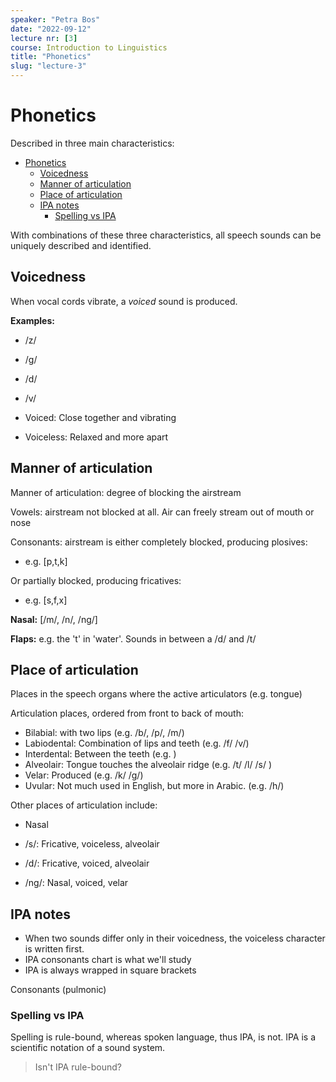 ```yaml
---
speaker: "Petra Bos"
date: "2022-09-12"
lecture nr: [3]
course: Introduction to Linguistics
title: "Phonetics"
slug: "lecture-3"
---
```


# Phonetics

Described in three main characteristics:

- [Phonetics](#phonetics)
  - [Voicedness](#voicedness)
  - [Manner of articulation](#manner-of-articulation)
  - [Place of articulation](#place-of-articulation)
  - [IPA notes](#ipa-notes)
    - [Spelling vs IPA](#spelling-vs-ipa)

With combinations of these three characteristics, all speech sounds can be uniquely described and identified.

## Voicedness

When vocal cords vibrate, a *voiced* sound is produced.

**Examples:**
- /z/
- /g/
- /d/
- /v/

- Voiced: Close together and vibrating
- Voiceless: Relaxed and more apart

## Manner of articulation

Manner of articulation: degree of blocking the airstream

Vowels: airstream not blocked at all. Air can freely stream out of mouth or nose

Consonants: airstream is either completely blocked, producing plosives:
- e.g. [p,t,k]

Or partially blocked, producing fricatives:
- e.g. [s,f,x]

**Nasal:** [/m/, /n/, /ng/]

**Flaps:** e.g. the 't' in 'water'. Sounds in between a /d/ and /t/

## Place of articulation

Places in the speech organs where the active articulators (e.g. tongue)

Articulation places, ordered from front to back of mouth:
- Bilabial: with two lips (e.g. /b/, /p/, /m/)
- Labiodental: Combination of lips and teeth (e.g. /f/ /v/)
- Interdental: Between the teeth (e.g. )
- Alveolair: Tongue touches the alveolair ridge (e.g. /t/ /l/ /s/ )
- Velar: Produced  (e.g. /k/ /g/)
- Uvular: Not much used in English, but more in Arabic. (e.g. /h/)

Other places of articulation include:
- Nasal

- /s/: Fricative, voiceless, alveolair
- /d/: Fricative, voiced, alveolair
- /ng/: Nasal, voiced, velar

## IPA notes

- When two sounds differ only in their voicedness, the voiceless character is written first.
- IPA consonants chart is what we'll study
- IPA is always wrapped in square brackets

Consonants (pulmonic)

### Spelling vs IPA

Spelling is rule-bound, whereas spoken language, thus IPA, is not. IPA is a scientific notation of a sound system.

> Isn't IPA rule-bound? 

